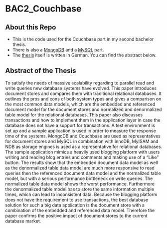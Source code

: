 # BAC2_Couchbase
## About this Repo
* This is the code used for the Couchbase part in my second bachelor thesis.
* There is also a [MongoDB](https://github.com/hoeselm/BAC2_MongoDB/) and a [MySQL](https://github.com/hoeselm/BAC2_MySQL/) part.
* The [thesis](http://www.hoeselm.at/BachelorThesis2_Markus_Hoesel.pdf) itself is written in German. You can find the abstract below.

## Abstract of the Thesis
To satisfy the needs of massive scalability regarding to parallel read and  write queries new database systems have evolved. This paper introduces document stores and compares them with traditional relational databases. It outlines the pros and cons of both system types and gives  a  comparison  on  the  most  common  data  models,  which  are  the  embedded  and referenced document model for the document stores and normalized and denormalized table model  for  the  relational  databases. This  paper  also  discusses  transactions  and  how  to implement  them  in  the  application  layer  in  case  the  database  does  not have a support for transactions. A  test  environment  is  set  up  and  a  sample  application  is  used  in  order  to measure  the  response  time  of  the  systems.  MongoDB  and  Couchbase  are  used  as representatives for  document  stores  and  MySQL  in  combination  with  InnoDB,  MyISAM  and NDB  as  storage  engines  is  used  as  a  representative  for  relational  databases.  The  sample application  mimics  a  heavily  used  blogging  platform  with  users  writing  and  reading  blog entries  and  comments  and  making  use  of  a  “Like”  button.  The  results  show that the embedded  document  data  model  as  well  as  the  denormalized  table  data  model  are  much more  responsive  to  read  queries  then  the  referenced  document  data  model  and  the normalized  table  model,  but  with  a  serious  performance  bottleneck  on  write  queries. The normalized  table  data  model  shows  the  worst  performance.  Furthermore  the  denormalized table model has to store the same information multiple times, which can lead to inconsistent data. Because the blogging platform does not have the requirement to use transactions, the best  database  solution  for such a  big  data  application  is  the  document  store  with  a combination of the embedded and referenced data model. Therefore the paper confirms the positive impact of document stores to the current database market. 
